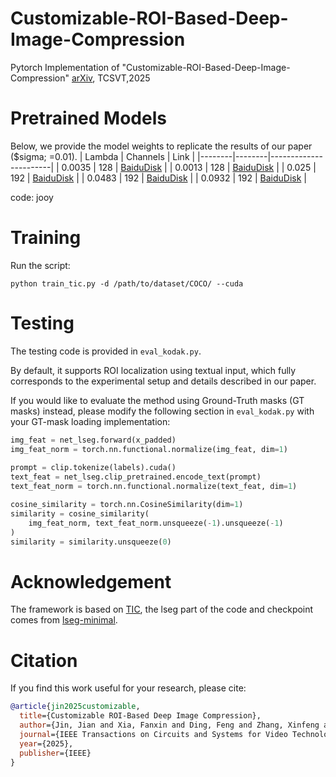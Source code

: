 # Customizable-ROI-Based-Deep-Image-Compression
Pytorch Implementation of "Customizable-ROI-Based-Deep-Image-Compression" [arXiv](https://arxiv.org/pdf/2507.00373), TCSVT,2025


# Pretrained Models
Below, we provide the model weights to replicate the results of our paper ($sigma; =0.01).
| Lambda | Channels | Link                  |
|--------|--------|-----------------------|
| 0.0035 | 128    | [BaiduDisk](https://pan.baidu.com/s/19SlRJZiczF-BJhGGKzNIlQ)  |
| 0.0013 | 128    | [BaiduDisk](https://pan.baidu.com/s/1R1-UYFk9496Bsc-D1yxQEA)  |
| 0.025 | 192    | [BaiduDisk](https://pan.baidu.com/s/1vrkolgIImEB7OFhgr5BV3A)  |
| 0.0483 | 192    | [BaiduDisk](https://pan.baidu.com/s/12KJnd2xVw8WC0OS2eJQbgg)  |
| 0.0932 | 192    | [BaiduDisk](https://pan.baidu.com/s/1Hd_qN9thxxPbiDb-lMvadw)  |

code: jooy

# Training
Run the script:

`python train_tic.py -d /path/to/dataset/COCO/ --cuda`

# Testing
The testing code is provided in `eval_kodak.py`. 

By default, it supports ROI localization using textual input, which fully corresponds to the experimental setup and details described in our paper.

If you would like to evaluate the method using Ground-Truth masks (GT masks) instead, please modify the following section in `eval_kodak.py` with your GT-mask loading implementation:

```python
img_feat = net_lseg.forward(x_padded)
img_feat_norm = torch.nn.functional.normalize(img_feat, dim=1)
    
prompt = clip.tokenize(labels).cuda()
text_feat = net_lseg.clip_pretrained.encode_text(prompt)
text_feat_norm = torch.nn.functional.normalize(text_feat, dim=1)

cosine_similarity = torch.nn.CosineSimilarity(dim=1)
similarity = cosine_similarity(
    img_feat_norm, text_feat_norm.unsqueeze(-1).unsqueeze(-1)
)
similarity = similarity.unsqueeze(0)

```



# Acknowledgement
The framework is based on [TIC](https://github.com/lumingzzz/TIC), the lseg part of the code and checkpoint comes from [lseg-minimal](https://github.com/krrish94/lseg-minimal).

# Citation  
If you find this work useful for your research, please cite:  

```bibtex
@article{jin2025customizable,
  title={Customizable ROI-Based Deep Image Compression},
  author={Jin, Jian and Xia, Fanxin and Ding, Feng and Zhang, Xinfeng and Liu, Meiqin and Zhao, Yao and Lin, Weisi and Meng, Lili},
  journal={IEEE Transactions on Circuits and Systems for Video Technology},
  year={2025},
  publisher={IEEE}
}

